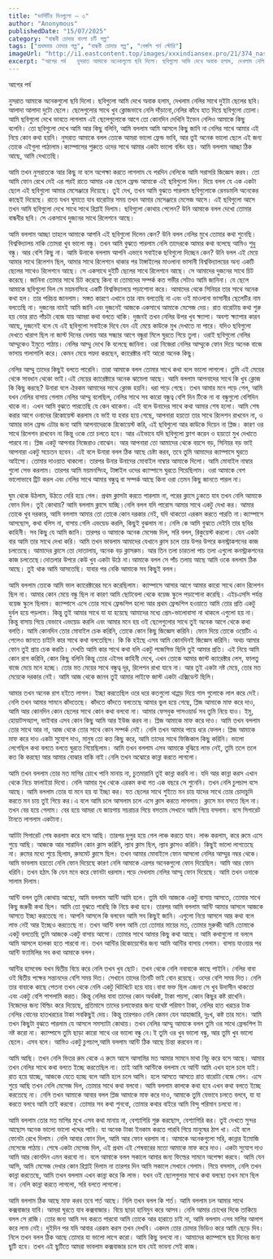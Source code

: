 ```yaml
---
title: "ভার্সিটির দিনগুলো – ৩"
author: "Anonymous"
publishedDate: "15/07/2025"
category: "বান্ধবী চোদার বাংলা চটি গল্প"
tags: ["প্রথমবার চোদার গল্প", "বান্ধবী চোদার গল্প", "বেঙ্গলি পর্ন স্টোরি"]
imageUrl: "http://i1.eastcontent.top/images/xxxindiansex.pro/21/374_nasty_sex.jpg"
excerpt: "আগের পর্ব   নুসরাত আমাকে অনেকগুলো ছবি দিলো। ছবিগুলো আমি দেখে অবাক হলাম, দেখলাম নেলির সাথে দুইটা ছেলের ছবি। আলাদা আলাদা দুটো ছেলে। ছেলেগুলোর সাথে খুব ক্লোজভাবে নেলি দাঁড়ানো,নেলির কাঁধে হাত দিয়ে ছবিগু..."
---
```


আগের পর্ব


নুসরাত আমাকে অনেকগুলো ছবি দিলো। ছবিগুলো আমি দেখে অবাক হলাম, দেখলাম নেলির সাথে দুইটা ছেলের ছবি। আলাদা আলাদা দুটো ছেলে। ছেলেগুলোর সাথে খুব ক্লোজভাবে নেলি দাঁড়ানো,নেলির কাঁধে হাত দিয়ে ছবিগুলো তোলা। আমি ছবিগুলো দেখে ভাবতে লাগলাম এই ছেলেগুলোকে আগে তো কোনদিন দেখিনি ইভেন নেলিও আমাকে কিছু বলেনি। তো ছবিগুলো দেখে আমি আর কিছু বলিনি, আমি বললাম আমি আসলে কিছু জানি না নেলির সাথে আমার এই নিয়ে কোন কথা হয়নি। নুসরাত আমাকে বলল তোকে আমরা ভালো ফ্রেন্ড ভাবি, আর তুই অনেক ভালো ছেলে এই জন্য তোকে এইগুলা পাঠালাম।ক্যাম্পাসের শুরুতে ওদের সাথে আমার একটা ভালো বন্ডিং হয়। আমি বললাম আচ্ছা ঠিক আছে, আমি দেখতেছি।


আমি তখন নুসরাতকে আর কিছু না বলে অপেক্ষা করতে লাগলাম যে পরদিন নেলিকে আমি সরাসরি জিজ্ঞেস করব। তো আমি ফোন রেখে দেই এর পরই রাতে আমার এক ছেলে ফ্রেন্ড আমাকে এই ছবিগুলো দিল। দিয়ে বলল যে এক একটা ছেলে এই ছবিগুলো আমার মেসেঞ্জারে দিয়েছে। তুই দেখ, তখন আমি বুঝতে পারলাম ছবিগুলোকে রেনডমলি অনেকের কাছেই দিয়েছে। রাতে যখন ঘুমাতে যাব বারোটার সময় তখন আমার মেসেঞ্জারে মেসেজ আসে। এই ছবিগুলো আসে তখন আমি ছবিগুলো দেখে সাথে সাথে রিপ্লাই দিলাম। ছবিগুলো কোথায় পেলেন? উনি আমাকে বলল দেখো তোমার বান্ধবীর ছবি। সে একসাথে দুজনের সাথে রিলেশনে আছে।


আমি বললাম আচ্ছা তাহলে আমাকে আপনি এই ছবিগুলো দিলেন কেন? উনি বলল নেলির মুখে তোমার কথা শুনেছি। বিশ্ববিদ্যালয় নাকি তোমরা খুব ভালো বন্ধু। তখন আমি বুঝতে পারলাম নেলি তাদেরকে আমার কথা বলেছে আমিও শুধু বন্ধু। আর বেশি কিছু না। আমি উনাকে বললাম আপনি এভাবে সবাইকে ছবিগুলো দিচ্ছেন কেন? উনি বলল এই মেয়ে আমার সাথে রিলেশন ছিল, আমার সাথে রিলেশনে থাকার পর টাঙ্গাইলের মাওলানা ভাসানী বিশ্ববিদ্যালয়ের অন্য একটি ছেলের সাথেও রিলেশনে আছে। সে একসাথে দুইটি ছেলের সাথে রিলেশনে আছে। সে আমাদের দুজনের সাথে চিট করেছে। জানিনা তোমার সাথে চিট করেছে কিনা বা তোমাদের সম্পর্ক কত গভীর সেটাও আমি জানিনা। যে ছেলে আমাকে ছবিগুলো দিল সে ময়মনসিংহ একটি বিশ্ববিদ্যালয়ে পড়াশোনা করে। আমাদের থেকে সিনিয়র তার সাথে অনেক কথা হল। তার পরিচয় জানলাম। সঙ্গত কারণে এখানে তার নাম বলতেছি না এবং ওই মাওলানা ভাসানীর ছেলেটির নাম বলতেছি না। দুজনের নামই আমি জানি এবং দুজনেই আজকে একসাথে আমাকে মেসেজ দেয়। রাত বারোটায় কথা শুরু হয় ভোর রাত পাঁচটা বেজে যায় আমরা কথা বলতে থাকি। দুজনই তখন নেলির উপর খুব ক্ষ্যাপা। অবশ্য ক্ষ্যাপার কারন আছে, দুজনেই বলে যে এই ছবিগুলো সবাইকে দিবে যেন এই মেয়ে কাউকে মুখ দেখাতে না পারে। যদিও ছবিগুলো দেখতে খারাপ ছিল না জাস্ট দিনের বেলায় আর সন্ধ্যার আগে বন্ধুরা মিলে ঘুরতে গিয়ে তুলা। ওরাই ছবিগুলো নেলির আম্মুকেও ইমুতে পাঠায়। নেলির আম্মু দেখে কি বলেছে জানিনা। ওরা নিজেরা নেলির আম্মুকে ফোন দিয়ে অনেক বাজে ভাসায় গালাগালি করে। কেমন মেয়ে পয়দা করছেন, ক্যারেক্টার নাই আরো অনেক কিছু।


নেলির আম্মু তাদের কিছুই বলতে পারেনি। তারা আমাকে বলল তোমার সাথে কথা বলে ভালো লাগলো। তুমি এই মেয়ের থেকে সাবধান থেকো ভাই।এই মেয়ের ক্যারেক্টারে অনেক ঝামেলা আছে। আমি বললাম আপনাদের সাথে কি খুব ক্লোজ কি কিছু করছে? উনারা বলে ঐরকম আমাদের সাথে ক্লোজ হয়নি। ধরা পড়ে গেছে। তখন আমার মনে পড়ে গেল, আমি যখন নেলির বাসায় গেলাম নেলির আম্মু বলেছিল, নেলির সাথে সব কারো বন্ধুত্ব বেশি দিন টিকে না বা বন্ধুগুলো বেশিদিন থাকে না। এখন আমি বুঝতে পারতেছি যে কেন থাকেনা। এই বলে উনাদের সাথে কথা আমার শেষ হলো। আমি শেষ করার আগে ওনাদের রিকোয়েস্ট করলাম যে ভাই যা হবার হয়ে গেছে, আপনারা হয়তো তার সাথে রিলেশন রাখবেন না, ও আমার ভাল ফ্রেন্ড এটার জন্য আমি আপনাদেরকে রিকোয়েস্ট করি, এই ছবিগুলো আর কাউকে দিয়েন না প্লিজ। কারণ ওর সাথে রিলেশন রাখবেন না কিন্তু ওকে তো চলতে হবে। আর এইভাবে যদি ছবিগুলো ফ্লাশ করেন ও হয়তো মুখ দেখাতে পারবে না। প্লিজ একটু আপনার নিজেরাও বোঝেন। আর আপনারা তো আমাদের থেকে বয়সে বড়, সিনিয়র বড় ভাই আপনারা একটু সচেতন হবেন। এই বলে উনারা বলল ঠিক আছে চেষ্টা করব, তবে তুমি আমাদের ক্যাম্পাসে ঘুরতে আইসো। তোমার দাওয়াত থাকলো। তারপর উনার উনাদের মোবাইল নাম্বার আমাকে দিলো। আমি মোবাইল নাম্বার গুলো সেভ করলাম। তারপর আমি ময়মনসিংহ, টাঙ্গাইল ওদের ক্যাম্পাসে ঘুরতে গিয়েছিলাম। ওরা আমাকে বেশ ভালোভাবে ট্রিট করল এবং নেলির সাথে আমার বন্ধুত্ব বা সম্পর্ক আছে কিনা ওরা তেমন কিছু জানতে পারল না।


ঘুম থেকে উঠলাম, উঠতে দেরি হয়ে গেল। প্রথম ক্লাসটা করতে পারলাম না, পরের ক্লাসে ঢুকতে যাব তখন নেলি আমাকে ফোন দিল। তুই কোথায়? আমি বললাম ক্লাসে যাচ্ছি।নেলি বলল যদি পারোস আমার সাথে একটু দেখা কর। আমার তোকে খুব দরকার, আমি বললাম আমার তো তোকে কোন দরকার নেই, যদি থাকতো এরকম করতে পারতি না।ক্যাম্পাসে আসছোস, কথা বলিস না, বাসায় গেলি এভয়েড করলি, কিছুই বুঝলাম না। নেলি কে আমি বুঝতে দেইনি তার ছবির কাহিনী। সব কিছু যে আমি জানি। তারপর ও আমাকে অনেক মেসেজ দিল, সরি বলল, রিকুয়েস্ট করলো। যেন একটা বার আমি তার সাথে দেখা করি। আমি তখন ভাবলাম আমাদের যেখানে ক্লাস চলে তার উপর উপরে কনস্ট্রাকশনের কাজ চলতেছে। আমাদের ক্লাসে তো দোতালায়, অনেক বড় ক্লাসরুম। আর তিন তলা চারতলা পাচ তলা এগুলো কনস্ট্রাকশনের কাজ চলতেছে।দোতলার উপরে কেউ খুব একটা উঠে না।আমাকে বলল সে পাঁচ তলায় আছে আমি ওকে বললাম ঠিক আছে। তুই থাক আমি আসতেছি। যাবার পর নেকি আমাকে সব কিছুই বলল।


আমি বললাম তোকে আমি ভাল ক্যারেক্টারের মনে করেছিলাম। ক্যাম্পাসে আসার আগে আমার কারো সাথে কোন রিলেশন ছিল না। আমার কোন মেয়ে বন্ধু ছিল না কারণ আমি ছোটবেলা থেকে বয়েজ স্কুলে পড়াশোনা করেছি। এইচএসসি পর্যন্ত বয়েজ স্কুলে ছিলাম। ক্যাম্পাসে এসে তোর সাথে ফ্রেন্ডশিপ হলো আর প্রথম ফ্রেন্ডশিপ হওয়াতে আমি তোর প্রতি একটু দুর্বল হয়ে পড়লাম। কিন্তু তুই আমার সাথে যা যা হয়েছে আমাদের মধ্যে প্রেম-ভালোবাসা না থাকলে এগুলো হয় না। কিন্তু বাসায় গিয়ে যেভাবে এভয়েড করলি এবং আমার মনে হয় ওই ছেলেগুলোর সাথে তুই অনেক আগে থেকে কথা বলতি। আমি কোনদিন তোর মোবাইল চেক করিনি, তোকে কোন কিছু জিজ্ঞেস করিনি। ফোন দিয়ে তোকে ওয়েটিং এ পেলেও জানতে চাইনি কার সাথে কথা বলতেছিস। কি কি হইছে এসব আমি কোনদিনই জিজ্ঞেস করিনি। অথচ আমার ফোন তুই প্রায় চেক করতি। দেখতি আমি কার সাথে কথা বলি একটু পজেসিভ ছিলি তুই আমার প্রতি। এই নিয়ে আমি কোন রাগ করিনি, কোন কিছু বলিনি কিন্তু তোর এইসব কাহিনী দেখে, এখন তোকে আমার জাস্ট ক্যারেক্টার লেস, ফালতু বাজে মেয়ে মনে হচ্ছে। তোর মত মেয়ের সাথে বন্ধুত্ব দূর, রিলেশন রাখা যাবে না। আর তুই একটা নষ্ট মেয়ে, তোর মত মেয়েকে দরকার নেই। আমি আজ থেকে জানব তুই আমার লাইফে জাস্ট একটা এক্সিডেন্ট ছিলি।


আমার তখন অনেক রাগ হইতে লাগল। ইচ্ছা করতেছিল ওরে ধরে কতগুলো থাপ্পড় দিয়ে গাল গুলোকে লাল করে দেই।নেলি তখন আমার সামনে কাঁদতেছে। কাঁদতে কাঁদতে বলতেছে আমার ভুল হয়ে গেছে, প্লিজ আমাকে মাফ করে দাও, আমি আর কোনদিন কোন ছেলের সাথে কোন কথা বলবো না। আমার ফেসবুক পাসওয়ার্ড সব তুমি নিয়ে যাও। ইমু, হোয়াটসঅ্যাপ, ভাইবার এসব কোন কিছু আমি আর ইউজ করব না। প্লিজ আমাকে মাফ করে দাও। আমি তখন বললাম তোর সাথে আর না, আজ থেকে তোর সাথে কোন সম্পর্ক নেই। নেলি তখন আমার পায়ে ধরে ফেলল। প্লিজ আমাকে মাফ করে দাও একটা সুযোগ দাও, মানুষ তো কত কিছু করে, আমি তাদের সাথে ফিজিকাল কিছু করিনি। ভালো লেগেছিল কথা বলতে বলতে ঘুরতে গিয়েছিলাম। আমি তখন বললাম এসব আমাকে বুঝিয়ে লাভ নেই, তুমি তলে তলে কত কি করছো আর আমার বোঝার বাকি নাই।নেলি তখন অঝোরে কান্না করতে লাগলো।


আমি তখন বললাম তোর মত মাগির চোখে পানি মানায় না, চুতমারানি তুই কান্না করবি না। যদি আর কান্না করস এখান থেকে নিচে ফালাইয়া দিবো। নেলি আমার মুখ থেকে এরকম কথা গত এক বছরে সে শুনেনি। তখন নেলি চুপচাপ বসে আছে। আমি বললাম তোর যা মনে হয় যা ইচ্ছা কর। যত ছেলের সাথে শুইতে মন চায় যাদের সাথে তোর চোদাচুদি করতে মন চায় তুই গিয়ে কর।এ বলে আমি চলে আসলাম চলে এসে ক্লাস করতে লাগলাম। ক্লাসে মন বসতে ছিল না। তখন বের হয়ে গেলাম। বের হয়ে আমরা যে জায়গায় সচরাচর গিয়ে বসতাম সেখানে আমি গিয়ে বসলাম। বসে সিগারেট টানতে লাগলাম একটানা।


আটটা সিগারেট শেষ করলাম করে বসে আছি। তারপর দুপুর হয়ে গেল লাঞ্চ করতে যাব। লাঞ্চ করলাম, করে রুমে এসে শুয়ে আছি। আজকে আর সারাদিন কোন ক্লাস করিনি, ল্যাব ক্লাস ছিল, ল্যাব ক্লাসও করিনি। কিছুই ভালো লাগতেছে না। রুমের মধ্যে শুয়ে ছিলাম, রুমমেট ক্লাসে ছিল। তখন আমার মোবাইলে ফোন আসলো নেলির আম্মুর নম্বর থেকে। আমি ভাবলাম হয়তো নেলি ফোন দিয়েছে কারণ নেলি আমাকে এরপর অনেকগুলো ফোন দিয়েছিল। আমি আর ফোন ধরিনি। তখন হঠাৎ কি যেন মনে করে ফোনটা ধরলাম।পড়ে দেখলাম নেলির আম্মু ফোন দিয়েছে। আমি তখন ওনাকে সালাম দিলাম।


আন্টি বলল তুমি কোথায় আছো, আমি বললাম আন্টি আমি হলে। তুমি যদি আজকে একটু বাসায় আসতে, তোমার সাথে কিছু জরুরী কথা ছিল। আমি তো বুঝতে পারছি কি নিয়ে কথা হবে। তারপর আমি বললাম আন্টি আমার আসলে আজকে আসতে ইচ্ছা করতেছে না। আপনি আসলে কি বলবেন আমি সব কিছুই জানি। এগুলো নিয়ে আসলে আর কথা বলে লাভ নেই আর ইচ্ছেও করতেছে না। তখন আন্টি বলল আমি তো তোমার মায়ের মত, তোমার মুরুব্বী আমি তোমাকে একটু বলতেছি তুমি আজকে একটু বাসায় আসো। তোমার সাথে আমার কিছু কথা আছে। আমি কথাগুলো না বললে আমি আসলে হালকা হতে পারবো না। তখন আন্টির রিকোয়েস্টের জন্য আমি আন্টির বাসায় গেলাম। বাসায় যাওয়ার পর আন্টি ফ্যামিলির সব কথা আমাকে বলল।


আন্টির হাসবেন্ড যখন দ্বিতীয় বিয়ে করে নেলি তখন খুব ছোট। তখন থেকে নেলি নবাবাকে কাছে পাইনি। নেলির বাবা ওই দ্বিতীয় পক্ষের সন্তানদের বেশি সময় দিত। সেখানে তাদের তিনটি ভাই বোন রয়েছে। ওদের বেশি সময় দিত। নেলি তার বাবাকে কাছে পেতনা তখন থেকে নেলি একটু খিটখিটে হয়ে যায়।বাবা ভক্ত ছিল এজন্য সে খুব উদাসীন থাকতো এবং একটু বেশি পাগলামি করত। কিন্তু নেলির বাবা তাদের কোন অর্থকষ্ট, টাকা পয়সা, কোন কিছুর কষ্ট রাখেনি। নিজেদের জন্য বিল্ডিং করে দিয়েছে, প্রতিমাসে তাদের চলাফেরার জন্য যথেষ্ট পরিমাণ টাকা, নেলির হাত খরচের টাক নেলির বোনের হাতখরচের টাকা সবকিছুই দেয়। কিন্তু তারপরও নেলি কেমন যেন আহাজারি, দুঃখ, কষ্ট তার মনে। আমি তখন কিছুটা বুঝতে পারলাম যে আসলে সমস্যাটা কোথায়। তখন নেলির আম্মু আমাকে বলল তুমি ওর সাথে ফ্রেন্ডশিপ টা নষ্ট করো না। ক্যাম্পাসে তুমি ছাড়া কারো সাথে ওর ভালো বন্ধু নে।ই তুমি ওর খুব ভালো বন্ধু, আর তুমি খুব ভালো ছেলে। এসব বলে। আমিও একটু চুপচাপ,আমি বললাম আন্টি ঠিক আছে চিন্তা করবেন না।


আমি আছি। তখন নেলি ভিতর রুম থেকে এ রুমে আসে আসামির মত আমার সামনে মাথা নিচু করে বসে আছে। আমার তখন নেলির সাথে কথা বলতে ইচ্ছে করতেছিল না। তাই আমি আন্টিকে বললাম যে আন্টি আমি এখন হলে চলে যাই। রাত হয়ে যাচ্ছে, আজকে যেতে হচ্ছে বলে আমি হলে চলে আসি। হলে আসতে আসতে রাত বারোটা বেজে গেল। এসে শুয়ে আছি তখন নেলি মেসেজ দিল, তোমার সাথে কথা বলবো। আমি বললাম কালকে কথা হবে এখন কথা বলতে ইচ্ছে করতেছে না। নেলি তখন আমাকে আবার বলল প্লিজ আমাকে মাফ করে দাও, আমাকে তুমি যেভাবে চলতে বলবে, যা যা করতে বলবে আমি তাই করবো। তোমার সব কথা শুনবো, তোমার কথার বাইরে আমি বিন্দু পরিমান চলবো না।


আমি বললাম তোর মত মাগির মুখে এসব কথা মানায় না, বেশ্যাগিরি শুরু করছোস, বেশ্যাগিরি কর। তুই দেখতে সুন্দর আছোস অনেক ভালো ভালো খদ্দের পাবি। যা অনেক টাকা ইনকাম করতে পারবি গিয়ে মানুষের ঠাপ খা। এই বলে ফোনটা রেখে দিলাম। নেলি আবার ফোন দিল, আমি আর ফোন ধরলাম না। আমাকে অনেকগুলো সরি, কান্নার ইমোজি মেসেজে পাঠায়। শেষে একটা মেসেজ দিল, এই প্রথম এই শেষবারের মতো আমাকে মাফ করে দাও। একটা সুযোগ দাও আমি আর কোনদিন এমন করবো না। বলে আমাকে বলল সকালে আমার জন্য ফিল্ডের সামনে অপেক্ষা করবে। আমি যেন আসি, আমি মেসেজ দেখার কোন রিপ্লাই দিলাম না তারপর দিন আমি সকালে সেখানে গেলাম। গিয়ে বসলাম, নেলি তখন কান্না করতেছে, আমি তখন বললাম এখন কান্না করে কি লাভ। যখন ওই ছেলেগুলার সাথে কথা বলছো তখন মনে ছিল না। নেলি কান্না করতে লাগলো, সরি বলতে লাগলো।


আমি বললাম ঠিক আছে মাফ করব তবে শর্ত আছে। নিলি তখন বলল কি শর্ত। আমি বললাম চল আমার সাথে কক্সবাজার যাবি। আমরা ঘুরতে যাব কক্সবাজার। বিয়ে ছাড়া হানিমুন করে আসব। নেলি আমার চোখের দিকে তাকিয়ে বলল সে রাজি। তোর জন্য আমি সব করতে পারবো আমি তোকে আর হারাতে চাই না, আমি বললাম এসব মাগির আলাপ করে লাভ নেই। দুইদিন পর যদি আবার এরকম করস তখন দেখবি। একদম তোর চোদার ভিডিও করে আমি ছেড়ে দিব। নিলে তখন বলল ঠিক আছে তোমার যা ভালো লাগে করো। আমি কিছু বলবো না। আমাদের ক্যাম্পাসে ছয় দিনের জন্য ছুটি হবে। তখন এই ছুটিতে আমরা ভাবলাম কক্সবাজার চলে যাব যেই ভাবনা সেই কাজ।

